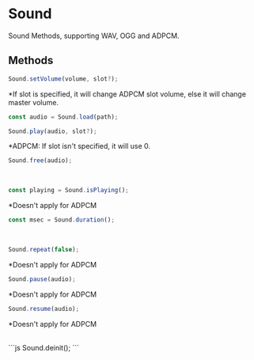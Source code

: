 # Sound

Sound Methods, supporting WAV, OGG and ADPCM.

## Methods

```js
Sound.setVolume(volume, slot?);
```

*If slot is specified, it will change ADPCM slot volume, else it will change master volume.
<br />


```js
const audio = Sound.load(path);
```


```js
Sound.play(audio, slot?);
```

*ADPCM: If slot isn't specified, it will use 0.
<br />


```js
Sound.free(audio);
```

<br />

```js
const playing = Sound.isPlaying();
```

*Doesn't apply for ADPCM
<br />


```js
const msec = Sound.duration();
```
<br />

```js
Sound.repeat(false);
```

*Doesn't apply for ADPCM
<br />


```js
Sound.pause(audio);
```

*Doesn't apply for ADPCM
<br />


```js
Sound.resume(audio);
```

*Doesn't apply for ADPCM


<br />
```js
Sound.deinit();
```